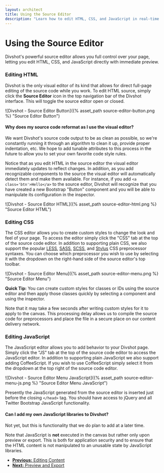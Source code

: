 ```yaml
---
layout: architect
title: Using the Source Editor
description: "Learn how to edit HTML, CSS, and JavaScript in real-time with Divshot."
---
```


# Using the Source Editor

<p class='lead'>Divshot's powerful source editor allows you full control over your page, letting you edit HTML, CSS, and JavaScript directly with immediate preview.</p>

<h3 id='html'>Editing HTML</h3>

Divshot is the only visual editor of its kind that allows for direct full-page editing of the source code while you work. To edit HTML source, simply click the **Source Editor** icon in the top navigation bar of the Divshot interface. This will toggle the source editor open or closed.

![Divshot - Source Editor Button]({% asset_path source-editor-button.png %} "Source Editor Button")

<div class='alert alert-info alert-question'>
  <h4>Why does my source code reformat as I use the visual editor?</h4>
  <p>We want Divshot's source code output to be as clean as possible, so we're constantly running it through an algorithm to clean it up, provide proper indentation, etc. We hope to add tunable attributes to this process in the future to allow you to set your own favorite code style rules.</p>
</div>

Notice that as you edit HTML in the source editor the visual editor immediately updates to reflect changes. In addition, as you add recognizable components to the source the visual editor will automatically detect them and make them available. For instance, if you add `<a class='btn'>Hello</a>` to the source editor, Divshot will recognize that you have created a new Bootstrap "Button" component and you will be able to manipulate its configuration in the inspector.

![Divshot - Source Editor HTML]({% asset_path source-editor-html.png %} "Source Editor HTML")

<h3 id='css'>Editing CSS</h3>

The CSS editor allows you to create custom styles to change the look and feel of your page. To access the editor simply click the "CSS" tab at the top of the source code editor. In addition to supporting plain CSS, we also support the popular [LESS](), [SASS](), [SCSS](), and [Stylus]() CSS preprocessor syntaxes. You can choose which preprocessor you wish to use by selecting it with the dropdown on the right-hand side of the source editor's top toolbar.

![Divshot - Source Editor Menu]({% asset_path source-editor-menu.png %} "Source Editor Menu")

<div class='alert alert-success'><b>Quick Tip:</b> You can create custom styles for classes or IDs using the source editor and then apply those classes quickly by selecting a component and using the inspector.</div>

Note that it may take a few seconds after writing custom styles for it to apply to the canvas. This processing delay allows us to compile the source code for preprocessors and place the file in a secure place on our content delivery network.

<h3 id='js'>Editing JavaScript</h3>

The JavaScript editor allows you to add behavior to your Divshot page. Simply click the "JS" tab at the top of the source code editor to access the JavaScript editor. In addition to supporting plain JavaScript we also support adding CoffeeScript. If you wish to use CoffeeScript simply select it from the dropdown at the top right of the source code editor.

![Divshot - Source Editor Menu JavaScript]({% asset_path source-editor-menu-js.png %} "Source Editor Menu JavaScript")

Presently the JavaScript generated from the source editor is inserted just before the closing `</head>` tag. You should have access to jQuery and all Twitter Bootstrap JavaScript functionality.

<div class='alert alert-info alert-question'>
  <h4>Can I add my own JavaScript libraries to Divshot?</h4>
  <p>Not yet, but this is functionality that we do plan to add at a later time.</p>
</div>

Note that JavaScript is **not** executed in the canvas but rather only upon preview or export. This is both for application security and to ensure that the HTML content is not manipulated to an unusable state by JavaScript libraries.

<ul class="pager">
  <li><a href="/architect/guides/content"><b>Previous:</b> Editing Content</a></li>
  <li><a href="/architect/guides/export"><b>Next:</b> Preview and Export</a></li>
</ul>